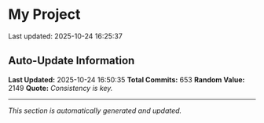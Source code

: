 # My Project


Last updated: 2025-10-24 16:25:37




















































































































































































































































































































































































































































































































































































































































































































































































































































































































































































































































































## Auto-Update Information

**Last Updated:** 2025-10-24 16:50:35
**Total Commits:** 653
**Random Value:** 2149
**Quote:** _Consistency is key._

---
_This section is automatically generated and updated._